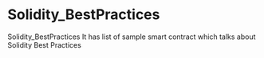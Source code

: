 # Solidity_BestPractices
Solidity_BestPractices
It has list of sample smart contract which talks about Solidity Best Practices
